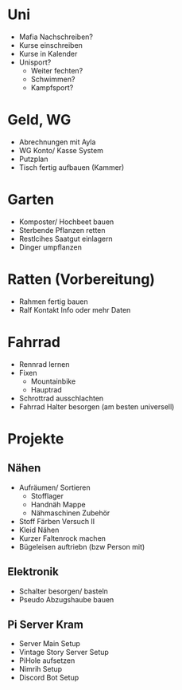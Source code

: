 # Uni
- Mafia Nachschreiben?
- Kurse einschreiben
- Kurse in Kalender
- Unisport?
    - Weiter fechten?
    - Schwimmen?
    - Kampfsport?

# Geld, WG
- Abrechnungen mit Ayla
- WG Konto/ Kasse System
- Putzplan
- Tisch fertig aufbauen (Kammer)

# Garten
- Komposter/ Hochbeet bauen
- Sterbende Pflanzen retten
- Restlcihes Saatgut einlagern
- Dinger umpflanzen

# Ratten (Vorbereitung)
- Rahmen fertig bauen
- Ralf Kontakt Info oder mehr Daten

# Fahrrad
- Rennrad lernen
- Fixen
    - Mountainbike
    - Hauptrad
- Schrottrad ausschlachten
- Fahrrad Halter besorgen (am besten universell)

# Projekte
## Nähen
- Aufräumen/ Sortieren
    - Stofflager
    - Handnäh Mappe
    - Nähmaschinen Zubehör
- Stoff Färben Versuch II
- Kleid Nähen
- Kurzer Faltenrock machen
- Bügeleisen auftriebn (bzw Person mit)
## Elektronik
- Schalter besorgen/ basteln
- Pseudo Abzugshaube bauen
## Pi Server Kram
- Server Main Setup
- Vintage Story Server Setup
- PiHole aufsetzen
- Nimrih Setup
- Discord Bot Setup

